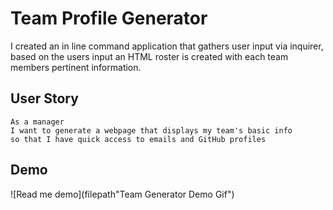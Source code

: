 # Team Profile Generator 
I created an in line command application that gathers user input via inquirer, based on the users input an HTML roster is created with each team members pertinent information.


## User Story
```
As a manager
I want to generate a webpage that displays my team's basic info
so that I have quick access to emails and GitHub profiles
```

## Demo

![Read me demo](filepath"Team Generator Demo Gif")
